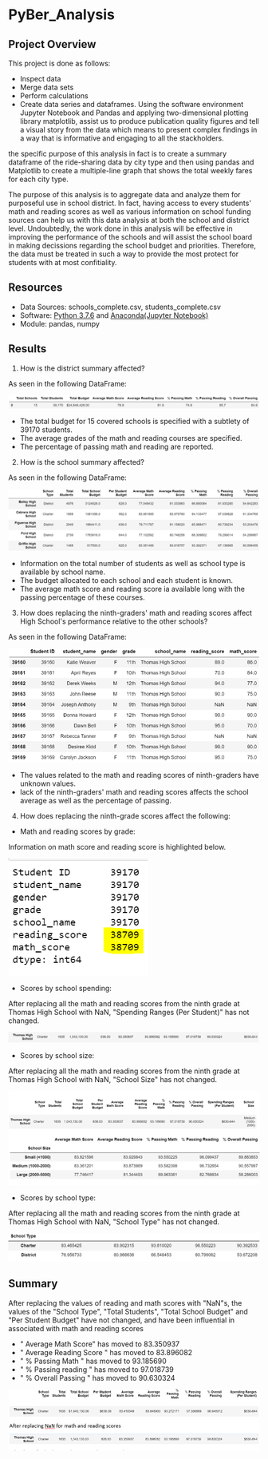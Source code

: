 # PyBer_Analysis

## Project Overview
This project is done as follows: 
   - Inspect data
   - Merge data sets
   - Perform calculations
   - Create data series and dataframes.
 Using the software environment Jupyter Notebook and Pandas and applying two-dimensional plotting library matplotlib, assist us to produce publication quality figures
 and tell a visual story from the data which means to present complex findings in a way that is informative and engaging to all the stackholders. 
 
 the specific purpose of this analysis in fact is to create a summary dataframe of the ride-sharing data by city type and then using pandas and Matplotlib to create 
 a multiple-line graph that shows the total weekly fares for each city type. 
   
   


The purpose of this analysis is to aggregate data and analyze them for purposeful use in school district. In fact, having access to 
every students' math and reading scores as well as various information on school funding sources can help us with this data analysis at both
the school and district level. 
Undoubtedly, the work done in this analysis will be effective in improving the performance of the schools and will assist the school board 
in making decissions regarding the school budget and priorities. Therefore, the data must be treated in such a way to provide the most protect for students 
with at most confitiality.

## Resources
- Data Sources: schools_complete.csv, students_complete.csv
- Software: [Python 3.7.6](https://www.python.org/downloads/) and [Anaconda(Jupyter Notebook)](https://www.anaconda.com/products/individual)
- Module: pandas, numpy

## Results
1. How is the district summary affected? 

As seen in the following DataFrame: 

![here](https://github.com/halmasieh/School_District_Analysis/blob/main/Resources/district_summary.PNG)

   - The total budget for 15 covered schools is specified with a subtlety of 39170 students.
   - The average grades of the math and reading courses are specified.
   - The percentage of passing math and reading are reported.




2. How is the school summary affected?

As seen in the following DataFrame: 

![here](https://github.com/halmasieh/School_District_Analysis/blob/main/Resources/school_summary.PNG)

   - Information on the total number of students as well as school type is available by school name.
   - The budget allocated to each school and each student is known.
   - The average math score and reading score ia available long with the passing percentage of these courses.  
   
   
   
   
 3. How does replacing the ninth-graders' math and reading scores affect High School's performance relative to the other schools?

As seen in the following DataFrame: 

![here](https://github.com/halmasieh/School_District_Analysis/blob/main/Resources/THS-9th.PNG)

   - The values related to the math and reading scores of ninth-graders have unknown values.
   - lack of the ninth-graders' math and reading scores affects the school average as well as the percentage of passing.
   
 
 
 
4. How does replacing the ninth-grade scores affect the following:
  - Math and reading scores by grade:
  
  Information on math score and reading score is highlighted below.
  
   ![here](https://github.com/halmasieh/School_District_Analysis/blob/main/Resources/Math-Reading-NaN.PNG)
  
  
  - Scores by school spending:
  
  After replacing all the math and reading scores from the ninth grade at Thomas High School with NaN, "Spending Ranges (Per Student)" has not changed.
  
  ![here](https://github.com/halmasieh/School_District_Analysis/blob/main/Resources/Spending_range_THS.PNG)
  
  
  
  - Scores by school size:
  
  After replacing all the math and reading scores from the ninth grade at Thomas High School with NaN, "School Size" has not changed.
  
  ![here](https://github.com/halmasieh/School_District_Analysis/blob/main/Resources/School_Size.PNG)
  
  
  
  - Scores by school type:
  
  After replacing all the math and reading scores from the ninth grade at Thomas High School with NaN, "School Type" has not changed.
   
  ![here](https://github.com/halmasieh/School_District_Analysis/blob/main/Resources/School_type.PNG)
   

## Summary
After replacing the values of reading and math scores with "NaN"s, the values of the "School Type", "Total Students", "Total School Budget" and "Per Student Budget"
have not changed, and have been influential in associated with math and reading scores
- " Average Math Score" has moved to 83.350937
- " Average Reading Score " has moved to 83.896082 
- " % Passing Math " has moved to 93.185690
- " % Passing reading " has moved to 97.018739
- " % Overall Passing " has moved to 90.630324


![here](https://github.com/halmasieh/School_District_Analysis/blob/main/Resources/Four_Major_Changes.PNG)
